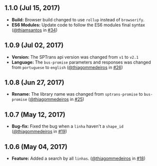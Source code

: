 ## 1.1.0 (Jul 15, 2017)
- **Build:** Browser build changed to use `rollup` instead of `browserify`.
- **ES6 Modules:** Update code to follow the ES6 modules final syntax
([@thiamsantos](https://github.com/thiamsantos) in [#34](https://github.com/thiagommedeiros/bus-promise/pull/34))

## 1.0.9 (Jul 02, 2017)
- **Version:** The SPTrans api version was changed from `v1` to `v2.1`
- **Language:** The `bus-promise` parameters and responses was changed from `portuguese` to `english`
([@thiagommedeiros](https://github.com/thiagommedeiros) in [#26](https://github.com/thiagommedeiros/bus-promise/pull/26))

## 1.0.8 (Jun 27, 2017)
- **Rename:** The library name was changed from `sptrans-promise` to `bus-promise` ([@thiagommedeiros](https://github.com/thiagommedeiros) in [#25](https://github.com/thiagommedeiros/bus-promise/pull/25))

## 1.0.7 (May 12, 2017)
- **Bug-fix:** Fixed the bug when a `linha` haven't a `shape_id` ([@thiagommedeiros](https://github.com/thiagommedeiros) in [#19](https://github.com/thiagommedeiros/bus-promise/pull/19))


## 1.0.6 (May 04, 2017)
- **Feature:** Added a search by all `linhas`. ([@thiagommedeiros](https://github.com/thiagommedeiros) in [#18](https://github.com/thiagommedeiros/bus-promise/pull/18))
